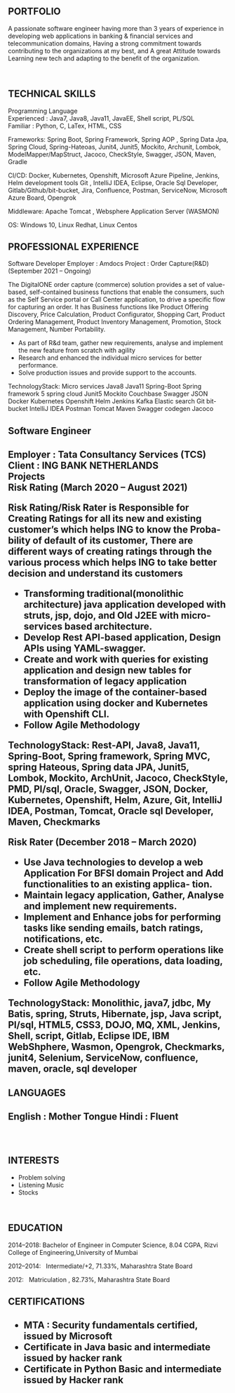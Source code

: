 <h2>PORTFOLIO</h2>

<it>A passionate software engineer having more than 3 years of experience in developing web applications in banking & financial
services and telecommunication domains, Having a strong commitment towards contributing to the organizations at my best,
and A great Attitude towards Learning new tech and adapting to the benefit of the organization.</it>

<br>
<h2>TECHNICAL SKILLS</h2>
Programming Language <br>
  Experienced : Java7, Java8, Java11, JavaEE, Shell script, PL/SQL <br>
  Familiar : Python, C, LaTex, HTML, CSS

Frameworks: Spring Boot, Spring Framework, Spring AOP , Spring Data Jpa, Spring Cloud, Spring-Hateoas,
            Junit4, Junit5, Mockito, Archunit, Lombok, ModelMapper/MapStruct, Jacoco, CheckStyle,
            Swagger, JSON, Maven, Gradle

CI/CD:      Docker, Kubernetes, Openshift, Microsoft Azure Pipeline, Jenkins, Helm
            development tools Git , IntelliJ IDEA, Eclipse, Oracle Sql Developer, Gitlab/Github/bit-bucket, Jira, Confluence,
            Postman, ServiceNow, Microsoft Azure Board, Opengrok

Middleware: Apache Tomcat , Websphere Application Server (WASMON)

OS:         Windows 10, Linux Redhat, Linux Centos


<h2>PROFESSIONAL EXPERIENCE</h2>
Software Developer
Employer : Amdocs
Project : Order Capture(R&D) (September 2021 – Ongoing)

<p>The DigitalONE order capture (commerce) solution provides a set of value-based, self-contained business functions that enable the
consumers, such as the Self Service portal or Call Center application, to drive a specific flow for capturing an order. It has Business
functions like Product Offering Discovery, Price Calculation, Product Configurator, Shopping Cart, Product Ordering Management,
Product Inventory Management, Promotion, Stock Management, Number Portability. </p>

<ul>
  <li>As part of R&d team, gather new requirements, analyse and implement the new feature from scratch with agility</li>
  <li>Research and enhanced the individual micro services for better performance.</li>
  <li>Solve production issues and provide support to the accounts.</li>
</ul>


TechnologyStack: Micro services Java8 Java11 Spring-Boot Spring framework 5 spring cloud Junit5 Mockito
                 Couchbase Swagger JSON Docker Kubernetes Openshift Helm Jenkins Kafka Elastic search Git bit-bucket
                 IntelliJ IDEA Postman Tomcat Maven Swagger codegen Jacoco

<h2>Software Engineer<h2>
<p><b>Employer : Tata Consultancy Services (TCS) <br>
Client : ING BANK NETHERLANDS <br>
Projects <br>
Risk Rating (March 2020 – August 2021) </b></p>

Risk Rating/Risk Rater is Responsible for Creating Ratings for all its new and existing customer’s which helps ING to know the Proba-
bility of default of its customer, There are different ways of creating ratings through the various process which helps ING to take better
decision and understand its customers

<ul>
  <li>Transforming traditional(monolithic architecture) java application developed with struts, jsp, dojo, and Old J2EE with micro-
services based architecture.</li>
  <li>Develop Rest API-based application, Design APIs using YAML-swagger.</li>
  <li>Create and work with queries for existing application and design new tables for transformation of legacy application</li>
  <li>Deploy the image of the container-based application using docker and Kubernetes with Openshift CLI.</li>
  <li>Follow Agile Methodology</li>
</ul>

TechnologyStack: Rest-API, Java8, Java11, Spring-Boot, Spring framework, Spring MVC, spring Hateous, Spring data JPA,
Junit5, Lombok, Mockito, ArchUnit, Jacoco, CheckStyle, PMD, Pl/sql, Oracle, Swagger, JSON, Docker,
Kubernetes, Openshift, Helm, Azure, Git, IntelliJ IDEA, Postman, Tomcat, Oracle sql Developer, Maven, Checkmarks


Risk Rater (December 2018 – March 2020)

<ul>
  <li>Use Java technologies to develop a web Application For BFSI domain Project and Add functionalities to an existing applica-
tion.</li>
  <li>Maintain legacy application, Gather, Analyse and implement new requirements.</li>
  <li>Implement and Enhance jobs for performing tasks like sending emails, batch ratings, notifications, etc.</li>
  <li>Create shell script to perform operations like job scheduling, file operations, data loading, etc.</li>
  <li>Follow Agile Methodology</li>
</ul>

TechnologyStack: Monolithic, java7, jdbc, My Batis, spring, Struts, Hibernate, jsp, Java script, Pl/sql, HTML5,
                 CSS3, DOJO, MQ, XML, Jenkins, Shell, script, Gitlab, Eclipse IDE, IBM WebShphere, Wasmon, Opengrok,
                 Checkmarks, junit4, Selenium, ServiceNow, confluence, maven, oracle, sql developer

<h2>LANGUAGES<h2/>
  
English : Mother Tongue
Hindi   : Fluent
  
<br>
<h2>INTERESTS</h2>
  <ul>
  <li>Problem solving</li>
  <li>Listening Music</li>
  <li>Stocks</li>
</ul>
  
<br>
<h2>EDUCATION</h2>
    <p>2014–2018: Bachelor of Engineer in Computer Science, 8.04 CGPA, Rizvi College of Engineering,University of Mumbai</p>
    <p> 2012–2014:&nbsp&nbsp Intermediate/+2, 71.33%, Maharashtra State Board </p>  
    <p> 2012:&nbsp&nbsp     Matriculation , 82.73%, Maharashtra State Board <p> 

<h2>CERTIFICATIONS<h2/>
<ul>
  <li>MTA : Security fundamentals certified, issued by Microsoft</li>
  <li>Certificate in Java basic and intermediate issued by hacker rank</li>
  <li>Certificate in Python Basic and intermediate issued by Hacker rank</li>
</ul>


